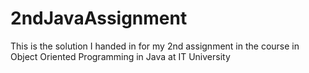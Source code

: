 # 2ndJavaAssignment

This is the solution I handed in for my 2nd assignment in the course in Object Oriented Programming in Java at IT University
